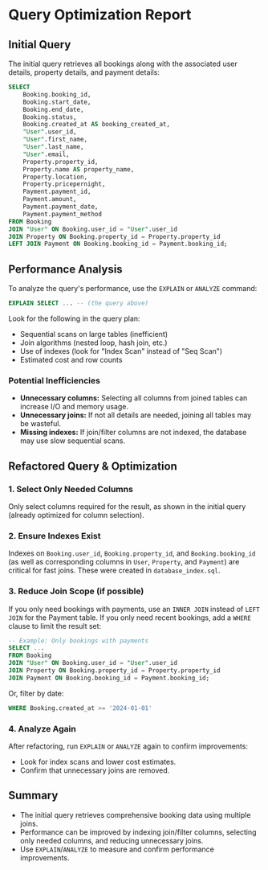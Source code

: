 # Query Optimization Report

## Initial Query

The initial query retrieves all bookings along with the associated user details, property details, and payment details:

```sql
SELECT
    Booking.booking_id,
    Booking.start_date,
    Booking.end_date,
    Booking.status,
    Booking.created_at AS booking_created_at,
    "User".user_id,
    "User".first_name,
    "User".last_name,
    "User".email,
    Property.property_id,
    Property.name AS property_name,
    Property.location,
    Property.pricepernight,
    Payment.payment_id,
    Payment.amount,
    Payment.payment_date,
    Payment.payment_method
FROM Booking
JOIN "User" ON Booking.user_id = "User".user_id
JOIN Property ON Booking.property_id = Property.property_id
LEFT JOIN Payment ON Booking.booking_id = Payment.booking_id;
```

## Performance Analysis

To analyze the query's performance, use the `EXPLAIN` or `ANALYZE` command:

```sql
EXPLAIN SELECT ... -- (the query above)
```

Look for the following in the query plan:

- Sequential scans on large tables (inefficient)
- Join algorithms (nested loop, hash join, etc.)
- Use of indexes (look for "Index Scan" instead of "Seq Scan")
- Estimated cost and row counts

### Potential Inefficiencies

- **Unnecessary columns:** Selecting all columns from joined tables can increase I/O and memory usage.
- **Unnecessary joins:** If not all details are needed, joining all tables may be wasteful.
- **Missing indexes:** If join/filter columns are not indexed, the database may use slow sequential scans.

## Refactored Query & Optimization

### 1. Select Only Needed Columns

Only select columns required for the result, as shown in the initial query (already optimized for column selection).

### 2. Ensure Indexes Exist

Indexes on `Booking.user_id`, `Booking.property_id`, and `Booking.booking_id` (as well as corresponding columns in `User`, `Property`, and `Payment`) are critical for fast joins. These were created in `database_index.sql`.

### 3. Reduce Join Scope (if possible)

If you only need bookings with payments, use an `INNER JOIN` instead of `LEFT JOIN` for the Payment table. If you only need recent bookings, add a `WHERE` clause to limit the result set:

```sql
-- Example: Only bookings with payments
SELECT ...
FROM Booking
JOIN "User" ON Booking.user_id = "User".user_id
JOIN Property ON Booking.property_id = Property.property_id
JOIN Payment ON Booking.booking_id = Payment.booking_id;
```

Or, filter by date:

```sql
WHERE Booking.created_at >= '2024-01-01'
```

### 4. Analyze Again

After refactoring, run `EXPLAIN` or `ANALYZE` again to confirm improvements:

- Look for index scans and lower cost estimates.
- Confirm that unnecessary joins are removed.

## Summary

- The initial query retrieves comprehensive booking data using multiple joins.
- Performance can be improved by indexing join/filter columns, selecting only needed columns, and reducing unnecessary joins.
- Use `EXPLAIN`/`ANALYZE` to measure and confirm performance improvements.
